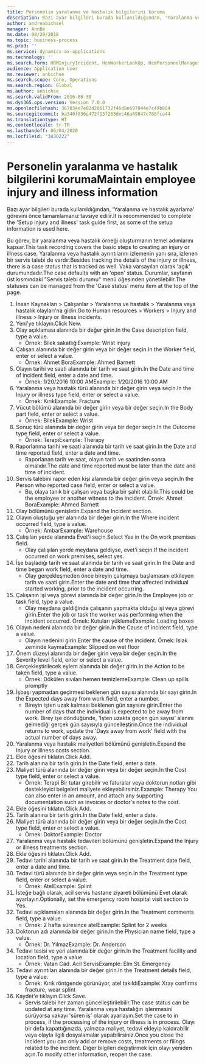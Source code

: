 ```yaml
---
title: Personelin yaralanma ve hastalık bilgilerini koruma
description: Bazı ayar bilgileri burada kullanıldığından, 'Yaralanma ve hastalık ayarlama' görevini önce tamamlamanız tavsiye edilir.
author: andreabichsel
manager: AnnBe
ms.date: 08/29/2018
ms.topic: business-process
ms.prod: ''
ms.service: dynamics-ax-applications
ms.technology: ''
ms.search.form: HRMInjuryIncident, HcmWorkerLookUp, HcmPersonnelManagementWorkspace
audience: Application User
ms.reviewer: anbichse
ms.search.scope: Core, Operations
ms.search.region: Global
ms.author: anbichse
ms.search.validFrom: 2016-06-30
ms.dyn365.ops.version: Version 7.0.0
ms.openlocfilehash: 367834e7e02d2061732f46d8e697044e7c49b884
ms.sourcegitcommit: ba340f836e472f13f263dec46a49847c788fca44
ms.translationtype: HT
ms.contentlocale: tr-TR
ms.lasthandoff: 06/04/2020
ms.locfileid: "3430222"
---
```

# <a name="maintain-employee-injury-and-illness-information"></a><span data-ttu-id="4ef08-103">Personelin yaralanma ve hastalık bilgilerini koruma</span><span class="sxs-lookup"><span data-stu-id="4ef08-103">Maintain employee injury and illness information</span></span>



<span data-ttu-id="4ef08-104">Bazı ayar bilgileri burada kullanıldığından, 'Yaralanma ve hastalık ayarlama' görevini önce tamamlamanız tavsiye edilir.</span><span class="sxs-lookup"><span data-stu-id="4ef08-104">It is recommended to complete the 'Setup injury and illness' task guide first, as some of the setup information is used here.</span></span> 



<span data-ttu-id="4ef08-105">Bu görev, bir yaralanma veya hastalık örneği oluşturmanın temel adımlarını kapsar.</span><span class="sxs-lookup"><span data-stu-id="4ef08-105">This task recording covers the basic steps to creating an injury or illness case.</span></span> <span data-ttu-id="4ef08-106">Yaralanma veya hastalık ayrıntılarını izlemenin yanı sıra, izlenen bir servis talebi de vardır.</span><span class="sxs-lookup"><span data-stu-id="4ef08-106">Besides tracking the details of the injury or illness, there is a case status that is tracked as well.</span></span>  <span data-ttu-id="4ef08-107">Vaka varsayılan olarak 'açık' durumundadır.</span><span class="sxs-lookup"><span data-stu-id="4ef08-107">The case defaults with an 'open' status.</span></span>  <span data-ttu-id="4ef08-108">Durumlar, sayfanın üst kısmındaki "Servis talebi durumu" menü öğesinden yönetilebilir.</span><span class="sxs-lookup"><span data-stu-id="4ef08-108">The statuses can be managed from the 'Case status' menu item at the top of the page.</span></span>

1. <span data-ttu-id="4ef08-109">İnsan Kaynakları > Çalışanlar > Yaralanma ve hastalık > Yaralanma veya hastalık olayları'na gidin.</span><span class="sxs-lookup"><span data-stu-id="4ef08-109">Go to Human resources > Workers > Injury and illness > Injury or illness incidents.</span></span>
2. <span data-ttu-id="4ef08-110">Yeni'ye tıklayın.</span><span class="sxs-lookup"><span data-stu-id="4ef08-110">Click New.</span></span>
3. <span data-ttu-id="4ef08-111">Olay açıklaması alanında bir değer girin.</span><span class="sxs-lookup"><span data-stu-id="4ef08-111">In the Case description field, type a value.</span></span>
    * <span data-ttu-id="4ef08-112">Örnek: Bilek sakatlığı</span><span class="sxs-lookup"><span data-stu-id="4ef08-112">Example:  Wrist injury</span></span>  
4. <span data-ttu-id="4ef08-113">Çalışan alanında bir değer girin veya bir değer seçin.</span><span class="sxs-lookup"><span data-stu-id="4ef08-113">In the Worker field, enter or select a value.</span></span>
    * <span data-ttu-id="4ef08-114">Örnek: Ahmet Bora</span><span class="sxs-lookup"><span data-stu-id="4ef08-114">Example: Ahmed Barnett</span></span>  
5. <span data-ttu-id="4ef08-115">Olayın tarihi ve saati alanında bir tarih ve saat girin.</span><span class="sxs-lookup"><span data-stu-id="4ef08-115">In the Date and time of incident field, enter a date and time.</span></span>
    * <span data-ttu-id="4ef08-116">Örnek: 1/20/2016 10:00 AM</span><span class="sxs-lookup"><span data-stu-id="4ef08-116">Example:  1/20/2016 10:00 AM</span></span>  
6. <span data-ttu-id="4ef08-117">Yaralanma veya hastalık türü alanında bir değer girin veya seçin.</span><span class="sxs-lookup"><span data-stu-id="4ef08-117">In the Injury or illness type field, enter or select a value.</span></span>
    * <span data-ttu-id="4ef08-118">Örnek: Kırık</span><span class="sxs-lookup"><span data-stu-id="4ef08-118">Example:  Fracture</span></span>  
7. <span data-ttu-id="4ef08-119">Vücut bölümü alanında bir değer girin veya bir değer seçin.</span><span class="sxs-lookup"><span data-stu-id="4ef08-119">In the Body part field, enter or select a value.</span></span>
    * <span data-ttu-id="4ef08-120">Örnek: Bilek</span><span class="sxs-lookup"><span data-stu-id="4ef08-120">Example:  Wrist</span></span>  
8. <span data-ttu-id="4ef08-121">Sonuç türü alanında bir değer girin veya bir değer seçin.</span><span class="sxs-lookup"><span data-stu-id="4ef08-121">In the Outcome type field, enter or select a value.</span></span>
    * <span data-ttu-id="4ef08-122">Örnek: Terapi</span><span class="sxs-lookup"><span data-stu-id="4ef08-122">Example:  Therapy</span></span>  
9. <span data-ttu-id="4ef08-123">Raporlanma tarihi ve saati alanında bir tarih ve saat girin.</span><span class="sxs-lookup"><span data-stu-id="4ef08-123">In the Date and time reported field, enter a date and time.</span></span>
    * <span data-ttu-id="4ef08-124">Raporlanan tarih ve saat, olayın tarih ve saatinden sonra olmalıdır.</span><span class="sxs-lookup"><span data-stu-id="4ef08-124">The date and time reported must be later than the date and time of incident.</span></span>  
10. <span data-ttu-id="4ef08-125">Servis talebini rapor eden kişi alanında bir değer girin veya seçin.</span><span class="sxs-lookup"><span data-stu-id="4ef08-125">In the Person who reported case field, enter or select a value.</span></span>
    * <span data-ttu-id="4ef08-126">Bu, olaya tanık bir çalışan veya başka bir şahit olabilir.</span><span class="sxs-lookup"><span data-stu-id="4ef08-126">This could be the employee or another witness to the incident.</span></span>  <span data-ttu-id="4ef08-127">Örnek: Ahmet Bora</span><span class="sxs-lookup"><span data-stu-id="4ef08-127">Example: Ahmed Barnett</span></span>  
11. <span data-ttu-id="4ef08-128">Olay bölümünü genişletin.</span><span class="sxs-lookup"><span data-stu-id="4ef08-128">Expand the Incident section.</span></span>
12. <span data-ttu-id="4ef08-129">Olayın oluştuğu yer alanında bir değer girin.</span><span class="sxs-lookup"><span data-stu-id="4ef08-129">In the Where incident occurred field, type a value.</span></span>
    * <span data-ttu-id="4ef08-130">Örnek: Ambar</span><span class="sxs-lookup"><span data-stu-id="4ef08-130">Example:  Warehouse</span></span>  
13. <span data-ttu-id="4ef08-131">Çalışılan yerde alanında Evet'i seçin.</span><span class="sxs-lookup"><span data-stu-id="4ef08-131">Select Yes in the On work premises field.</span></span>
    * <span data-ttu-id="4ef08-132">Olay çalışılan yerde meydana geldiyse, evet'i seçin.</span><span class="sxs-lookup"><span data-stu-id="4ef08-132">If the incident occurred on work premises, select yes.</span></span>  
14. <span data-ttu-id="4ef08-133">İşe başladığı tarih ve saat alanında bir tarih ve saat girin.</span><span class="sxs-lookup"><span data-stu-id="4ef08-133">In the Date and time began work field, enter a date and time.</span></span>
    * <span data-ttu-id="4ef08-134">Olay gerçekleşmeden önce bireyin çalışmaya başlamasını etkileyen tarih ve saati girin.</span><span class="sxs-lookup"><span data-stu-id="4ef08-134">Enter the date and time that affected individual started working, prior to the incident occurring.</span></span>  
15. <span data-ttu-id="4ef08-135">Çalışanın işi veya görevi alanında bir değer girin.</span><span class="sxs-lookup"><span data-stu-id="4ef08-135">In the Employee job or task field, type a value.</span></span>
    * <span data-ttu-id="4ef08-136">Olay meydana geldiğinde çalışanın yapmakta olduğu işi veya görevi girin.</span><span class="sxs-lookup"><span data-stu-id="4ef08-136">Enter the job or task the worker was performing when the incident occurred.</span></span>  <span data-ttu-id="4ef08-137">Örnek: Kutuları yükleme</span><span class="sxs-lookup"><span data-stu-id="4ef08-137">Example:  Loading boxes</span></span>  
16. <span data-ttu-id="4ef08-138">Olayın nedeni alanında bir değer girin.</span><span class="sxs-lookup"><span data-stu-id="4ef08-138">In the Cause of incident field, type a value.</span></span>
    * <span data-ttu-id="4ef08-139">Olayın nedenini girin.</span><span class="sxs-lookup"><span data-stu-id="4ef08-139">Enter the cause of the incident.</span></span>  <span data-ttu-id="4ef08-140">Örnek: Islak zeminde kayma</span><span class="sxs-lookup"><span data-stu-id="4ef08-140">Example:  Slipped on wet floor</span></span>  
17. <span data-ttu-id="4ef08-141">Önem düzeyi alanında bir değer girin veya bir değer seçin.</span><span class="sxs-lookup"><span data-stu-id="4ef08-141">In the Severity level field, enter or select a value.</span></span>
18. <span data-ttu-id="4ef08-142">Gerçekleştirilecek eylem alanında bir değer girin.</span><span class="sxs-lookup"><span data-stu-id="4ef08-142">In the Action to be taken field, type a value.</span></span>
    * <span data-ttu-id="4ef08-143">Örnek: Dökülen sıvıları hemen temizleme</span><span class="sxs-lookup"><span data-stu-id="4ef08-143">Example:  Clean up spills promptly</span></span>  
19. <span data-ttu-id="4ef08-144">İşbaşı yapmadan geçirmesi beklenen gün sayısı alanında bir sayı girin.</span><span class="sxs-lookup"><span data-stu-id="4ef08-144">In the Expected days away from work field, enter a number.</span></span>
    * <span data-ttu-id="4ef08-145">Bireyin işten uzak kalması beklenen gün sayısını girin.</span><span class="sxs-lookup"><span data-stu-id="4ef08-145">Enter the number of days that the individual is expected to be away from work.</span></span>  <span data-ttu-id="4ef08-146">Birey işe döndüğünde, 'İşten uzakta geçen gün sayısı' alanını gelmediği gerçek gün sayısıyla güncelleştirin.</span><span class="sxs-lookup"><span data-stu-id="4ef08-146">Once the individual returns to work, update the 'Days away from work' field with the actual number of days away.</span></span>  
20. <span data-ttu-id="4ef08-147">Yaralanma veya hastalık maliyetleri bölümünü genişletin.</span><span class="sxs-lookup"><span data-stu-id="4ef08-147">Expand the Injury or illness costs section.</span></span>
21. <span data-ttu-id="4ef08-148">Ekle öğesini tıklatın.</span><span class="sxs-lookup"><span data-stu-id="4ef08-148">Click Add.</span></span>
22. <span data-ttu-id="4ef08-149">Tarih alanına bir tarih girin.</span><span class="sxs-lookup"><span data-stu-id="4ef08-149">In the Date field, enter a date.</span></span>
23. <span data-ttu-id="4ef08-150">Maliyet türü alanında bir değer girin veya bir değer seçin.</span><span class="sxs-lookup"><span data-stu-id="4ef08-150">In the Cost type field, enter or select a value.</span></span>
    * <span data-ttu-id="4ef08-151">Örnek:  Terapi    Bir tutar girebilir ve faturalar veya doktorun notları gibi destekleyici belgeleri maliyete ekleyebilirsiniz.</span><span class="sxs-lookup"><span data-stu-id="4ef08-151">Example:  Therapy    You can also enter in an amount, and attach any supporting documentation such as invoices or doctor's notes to the cost.</span></span>  
24. <span data-ttu-id="4ef08-152">Ekle öğesini tıklatın.</span><span class="sxs-lookup"><span data-stu-id="4ef08-152">Click Add.</span></span>
25. <span data-ttu-id="4ef08-153">Tarih alanına bir tarih girin.</span><span class="sxs-lookup"><span data-stu-id="4ef08-153">In the Date field, enter a date.</span></span>
26. <span data-ttu-id="4ef08-154">Maliyet türü alanında bir değer girin veya bir değer seçin.</span><span class="sxs-lookup"><span data-stu-id="4ef08-154">In the Cost type field, enter or select a value.</span></span>
    * <span data-ttu-id="4ef08-155">Örnek: Doktor</span><span class="sxs-lookup"><span data-stu-id="4ef08-155">Example: Doctor</span></span>  
27. <span data-ttu-id="4ef08-156">Yaralanma veya hastalık tedavileri bölümünü genişletin.</span><span class="sxs-lookup"><span data-stu-id="4ef08-156">Expand the Injury or illness treatments section.</span></span>
28. <span data-ttu-id="4ef08-157">Ekle öğesini tıklatın.</span><span class="sxs-lookup"><span data-stu-id="4ef08-157">Click Add.</span></span>
29. <span data-ttu-id="4ef08-158">Tedavi tarihi alanında bir tarih ve saat girin.</span><span class="sxs-lookup"><span data-stu-id="4ef08-158">In the Treatment date field, enter a date and time.</span></span>
30. <span data-ttu-id="4ef08-159">Tedavi türü alanında bir değer girin veya seçin.</span><span class="sxs-lookup"><span data-stu-id="4ef08-159">In the Treatment type field, enter or select a value.</span></span>
    * <span data-ttu-id="4ef08-160">Örnek: Atel</span><span class="sxs-lookup"><span data-stu-id="4ef08-160">Example:  Splint</span></span>  
31. <span data-ttu-id="4ef08-161">İsteğe bağlı olarak, acil servis hastane ziyareti bölümünü Evet olarak ayarlayın.</span><span class="sxs-lookup"><span data-stu-id="4ef08-161">Optionally, set the emergency room hospital visit section to Yes.</span></span>
32. <span data-ttu-id="4ef08-162">Tedavi açıklamaları alanında bir değer girin.</span><span class="sxs-lookup"><span data-stu-id="4ef08-162">In the Treatment comments field, type a value.</span></span>
    * <span data-ttu-id="4ef08-163">Örnek: 2 hafta süresince atel</span><span class="sxs-lookup"><span data-stu-id="4ef08-163">Example:  Splint for 2 weeks</span></span>  
33. <span data-ttu-id="4ef08-164">Doktorun adı alanında bir değer girin.</span><span class="sxs-lookup"><span data-stu-id="4ef08-164">In the Physician name field, type a value.</span></span>
    * <span data-ttu-id="4ef08-165">Örnek: Dr. Yılmaz</span><span class="sxs-lookup"><span data-stu-id="4ef08-165">Example:  Dr. Anderson</span></span>  
34. <span data-ttu-id="4ef08-166">Tedavi tesisi ve yeri alanında bir değer girin.</span><span class="sxs-lookup"><span data-stu-id="4ef08-166">In the Treatment facility and location field, type a value.</span></span>
    * <span data-ttu-id="4ef08-167">Örnek: Vatan Cad. Acil Servis</span><span class="sxs-lookup"><span data-stu-id="4ef08-167">Example:  Elm St. Emergency</span></span>  
35. <span data-ttu-id="4ef08-168">Tedavi ayrıntıları alanında bir değer girin.</span><span class="sxs-lookup"><span data-stu-id="4ef08-168">In the Treatment details field, type a value.</span></span>
    * <span data-ttu-id="4ef08-169">Örnek: Kırık röntgende görünüyor, atel takıldı</span><span class="sxs-lookup"><span data-stu-id="4ef08-169">Example:  Xray confirms fracture, wear splint</span></span>  
36. <span data-ttu-id="4ef08-170">Kaydet'e tıklayın.</span><span class="sxs-lookup"><span data-stu-id="4ef08-170">Click Save.</span></span>
    * <span data-ttu-id="4ef08-171">Servis talebi her zaman güncelleştirilebilir.</span><span class="sxs-lookup"><span data-stu-id="4ef08-171">The case status can be updated at any time.</span></span>  <span data-ttu-id="4ef08-172">Yaralanma veya hastalığın işlenmesini sürüyorsa vakayı 'süren iş' olarak ayarlayın.</span><span class="sxs-lookup"><span data-stu-id="4ef08-172">Set the case to in process, if the processing of the injury or illness is in process.</span></span>  <span data-ttu-id="4ef08-173">Olayı bir defa kapattığınızda, yalnızca maliyet, tedavi ekleyip kaldırabilir veya olayla ilgili dosyalamalar yapabilirsiniz.</span><span class="sxs-lookup"><span data-stu-id="4ef08-173">Once you close the incident you can only add or remove costs, treatments or filings related to the incident.</span></span>  <span data-ttu-id="4ef08-174">Diğer bilgileri değiştirmek için olayı yeniden açın.</span><span class="sxs-lookup"><span data-stu-id="4ef08-174">To modify other information, reopen the case.</span></span>  

